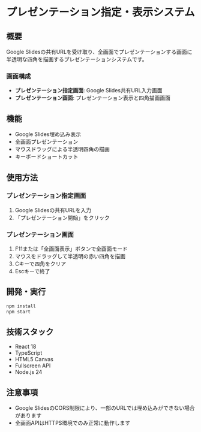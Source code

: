 # プレゼンテーション指定・表示システム

## 概要
Google Slidesの共有URLを受け取り、全画面でプレゼンテーションする画面に半透明な四角を描画するプレゼンテーションシステムです。

### 画面構成
- **プレゼンテーション指定画面**: Google Slides共有URL入力画面
- **プレゼンテーション画面**: プレゼンテーション表示と四角描画画面

## 機能
- Google Slides埋め込み表示
- 全画面プレゼンテーション
- マウスドラッグによる半透明四角の描画
- キーボードショートカット

## 使用方法

### プレゼンテーション指定画面
1. Google Slidesの共有URLを入力
2. 「プレゼンテーション開始」をクリック

### プレゼンテーション画面
1. F11または「全画面表示」ボタンで全画面モード
2. マウスをドラッグして半透明の赤い四角を描画
3. Cキーで四角をクリア
4. Escキーで終了

## 開発・実行
```bash
npm install
npm start
```

## 技術スタック
- React 18
- TypeScript
- HTML5 Canvas
- Fullscreen API
- Node.js 24

## 注意事項
- Google SlidesのCORS制限により、一部のURLでは埋め込みができない場合があります
- 全画面APIはHTTPS環境でのみ正常に動作します
